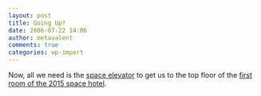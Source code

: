 ```yaml
---
layout: post
title: Going Up?
date: 2006-07-22 14:06
author: metavalent
comments: true
categories: wp-import
---
```

Now, all we need is the <a href="https://www.spaceward.org/">space elevator</a> to get us to the top floor of the  <a href="https://news.com.com/2300-11397_3-6093888-1.html?tag=ne.gall.pg">first room of the 2015 space hotel</a>.
